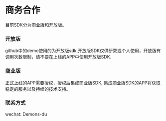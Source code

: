 
# 商务合作

目前SDK分为商业版和开放版。

### 开放版

github中的demo使用的为开放版sdk,开放版SDK仅供研究或个人使用，开放版有调用次数限制，请不要在上线的APP中使用开放版SDK.

### 商业版

正式上线的APP需要授权，授权后集成商业版SDK, 集成商业版SDK的APP将获取稳定的服务以及持续的技术支持。

### 联系方式

wechat: Demons-du     

